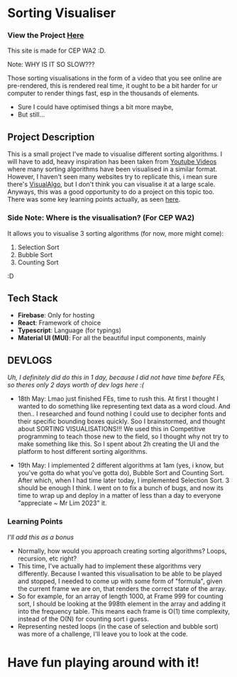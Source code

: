 # **Sorting Visualiser**

### **View the Project [Here](https://visual-sort-ajr07.web.app/)**

This site is made for CEP WA2 :D.

Note: WHY IS IT SO SLOW???

Those sorting visualisations in the form of a video that you see online are pre-rendered, this is rendered real time, it ought to be a bit harder for ur computer to render things fast, esp in the thousands of elements.

-   Sure I could have optimised things a bit more maybe,
-   But still...

## **Project Description**

This is a small project I've made to visualise different sorting algorithms. I will have to add, heavy inspiration has been taken from [Youtube Videos](https://youtu.be/mPZhnGWgL0s) where many sorting algorithms have been visualised in a similar format. However, I haven't seen many websites try to replicate this, i mean sure there's [VisualAlgo](https://visualgo.net/en/sorting), but I don't think you can visualise it at a large scale. Anyways, this was a good opportunity to do a project on this topic too. There was some key learning points actually, as seen [here](#learning-points).

### **Side Note: Where is the visualisation? (For CEP WA2)**

It allows you to visualise 3 sorting algorithms (for now, more might come):

1. Selection Sort
2. Bubble Sort
3. Counting Sort

:D

## **Tech Stack**

-   **Firebase**: Only for hosting
-   **React**: Framework of choice
-   **Typescript**: Language (for typings)
-   **Material UI (MUI)**: For all the beautiful input components, mainly

## **DEVLOGS**

_Uh, I definitely did do this in 1 day, because I did not have time before FEs, so theres only 2 days worth of dev logs here :(_

-   18th May: Lmao just finished FEs, time to rush this. At first I thought I wanted to do something like representing text data as a word cloud. And then.. I researched and found nothing I could use to decipher fonts and their specific bounding boxes quickly. Soo I brainstormed, and thought about SORTING VISUALISATIONS!!! We used this in Competitive programming to teach those new to the field, so I thought why not try to make something like this. So I spent about 2h creating the UI and the platform to host different sorting algorithms.

-   19th May: I implemented 2 different algorithms at 1am (yes, i know, but you've gotta do what you've gotta do), Bubble Sort and Counting Sort. After which, when I had time later today, I implemented Selection Sort. 3 should be enough I think. I went on to fix a bunch of bugs, and now its time to wrap up and deploy in a matter of less than a day to everyone "appreciate ~ Mr Lim 2023" it.

### **Learning Points**

_I'll add this as a bonus_

-   Normally, how would you approach creating sorting algorithms? Loops, recursion, etc right?
-   This time, I've actually had to implement these algorithms very differently. Because I wanted this visualisation to be able to be played and stopped, I needed to come up with some form of "formula", given the current frame we are on, that renders the correct state of the array.
-   So for example, for an array of length 1000, at Frame 999 for counting sort, I should be looking at the 998th element in the array and adding it into the frequency table. This means each frame is O(1) time complexity, instead of the O(N) for counting sort i guess.
-   Representing nested loops (in the case of selection and bubble sort) was more of a challenge, I'll leave you to look at the code.

# **Have fun playing around with it!**
